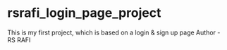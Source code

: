 # rsrafi_login_page_project
This is my first project, which is based on a login &amp; sign up page
Author - RS RAFI
